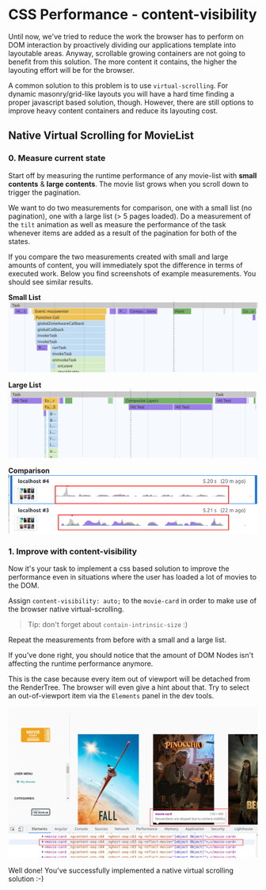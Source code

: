 # CSS Performance - content-visibility

Until now, we've tried to reduce the work the browser has to perform on DOM interaction by proactively
dividing our applications template into layoutable areas.
Anyway, scrollable growing containers are not going to benefit from this solution. The more content
it contains, the higher the layouting effort will be for the browser.

A common solution to this problem is to use `virtual-scrolling`. For dynamic masonry/grid-like
layouts you will have a hard time finding a proper javascript based solution, though.
However, there are still options to improve heavy content containers and reduce its layouting cost.

## Native Virtual Scrolling for MovieList

### 0. Measure current state

Start off by measuring the runtime performance of any movie-list with **small contents** & **large contents**.
The movie list grows when you scroll down to trigger the pagination.

We want to do two measurements for comparison, one with a small list (no pagination), one with a large list (> 5 pages loaded).
Do a measurement of the `tilt` animation as well as measure the performance of the task
whenever items are added as a result of the pagination for both of the states.

If you compare the two measurements created with small and large amounts of content, you will
immediately spot the difference in terms of executed work. Below you find screenshots of
example measurements. You should see similar results.

**Small List**
![content-visibility-initial-small](images/css-contain/content-visibility-initial-small.png)

**Large List**
![content-visibility-initial-large](images/css-contain/content-visibility-initial-large.png)

**Comparison**
![content-visibility-initial-comparison](images/css-contain/content-visibility-initial-comparison.png)

### 1. Improve with content-visibility

Now it's your task to implement a css based solution to improve the performance even in situations
where the user has loaded a lot of movies to the DOM.

Assign `content-visibility: auto;` to the `movie-card` in order to make use of the browser
native virtual-scrolling.

> Tip: don't forget about `contain-intrinsic-size` :)

Repeat the measurements from before with a small and a large list.

If you've done right, you should notice that the amount of DOM Nodes isn't affecting the runtime
performance anymore.

This is the case because every item out of viewport will be detached from the RenderTree.
The browser will even give a hint about that. Try to select an out-of-viewport item via the
`Elements` panel in the dev tools.

![contain-visibility-detached-from-rendering](images/css-contain/contain-visibility-detached-from-rendering.png)

Well done! You've successfully implemented a native virtual scrolling solution :-)
